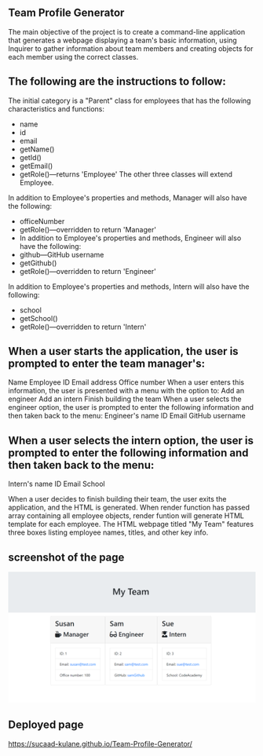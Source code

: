 ## Team Profile Generator

The main objective of the project is to create a command-line application that generates a webpage displaying a team's basic information, using Inquirer to gather information about team members and creating objects for each member using the correct classes.

## The following are the instructions to follow:

The initial category is a "Parent" class for employees that has the following characteristics and functions:
- name
- id
- email
- getName()
- getId()
- getEmail()
- getRole()—returns 'Employee'
The other three classes will extend Employee.

In addition to Employee's properties and methods, Manager will also have the following:
- officeNumber
- getRole()—overridden to return 'Manager'
- In addition to Employee's properties and methods, Engineer will also have the following:
- github—GitHub username
- getGithub()
- getRole()—overridden to return 'Engineer'

In addition to Employee's properties and methods, Intern will also have the following:
- school
- getSchool()
- getRole()—overridden to return 'Intern'

## When a user starts the application, the user is prompted to enter the team manager's:
  Name
  Employee ID
  Email address
  Office number
  When a user enters this information, the user is presented with a menu with the option to:
  Add an engineer
  Add an intern
  Finish building the team
  When a user selects the engineer option, the user is prompted to enter the following information and then taken back to the menu:
  Engineer's name
  ID
  Email
  GitHub username

## When a user selects the intern option, the user is prompted to enter the following information and then taken back to the menu:
  Intern's name
  ID
  Email
  School

When a user decides to finish building their team, the user exits the application, and the HTML is generated. When render function has passed array containing all employee objects, render funtion will generate HTML template for each employee. The HTML webpage titled "My Team" features three boxes listing employee names, titles, and other key 
info.


## screenshot of the page 

![](2023-03-07-22-15-24.png)




## Deployed page 
https://sucaad-kulane.github.io/Team-Profile-Generator/

